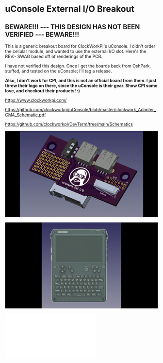 # uConsole External I/O Breakout

## BEWARE!!! --- THIS DESIGN HAS NOT BEEN VERIFIED --- BEWARE!!!

This is a generic breakout board for ClockWorkPI's uConsole. I didn't order the cellular module, and wanted to use the external I/O slot. Here's the REV:- SWAG based off of renderings of the PCB.

I have not verified this design. Once I get the boards back from OshPark, stuffed, and tested on the uConsole; I'll tag a release. 

**Also, I don't work for CPI, and this is not an official board from them. I just threw their logo on there, since the uConsole is their gear. Show CPI some love, and checkout their products! :)**

https://www.clockworkpi.com/

https://github.com/clockworkpi/uConsole/blob/master/clockwork_Adapter_CM4_Schematic.pdf

https://github.com/clockworkpi/DevTerm/tree/main/Schematics

![media/assembly.gif](media/assembly.gif)

![media/mockup.gif](media/mockup.gif)

![docs/schematic.pdf](docs/schematic.pdf)

